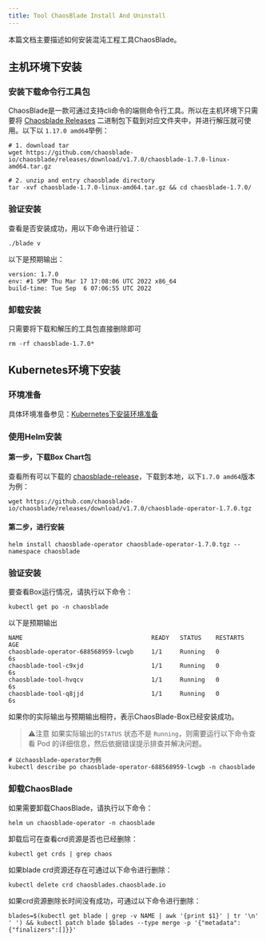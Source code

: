 ```yaml
---
title: Tool ChaosBlade Install And Uninstall
---
```


本篇文档主要描述如何安装混沌工程工具ChaosBlade。
## 主机环境下安装
### 安装下载命令行工具包
ChaosBlade是一款可通过支持cli命令的端侧命令行工具。所以在主机环境下只需要将 [Chaosblade Releases](https://github.com/chaosblade-io/chaosblade/releases) 二进制包下载到对应文件夹中，并进行解压就可使用。以下以 `1.17.0 amd64`举例：
```shell
# 1. download tar
wget https://github.com/chaosblade-io/chaosblade/releases/download/v1.7.0/chaosblade-1.7.0-linux-amd64.tar.gz

# 2. unzip and entry chaosblade directory
tar -xvf chaosblade-1.7.0-linux-amd64.tar.gz && cd chaosblade-1.7.0/
```
### 验证安装
查看是否安装成功，用以下命令进行验证：
```shell
./blade v
```
以下是预期输出：
```shell
version: 1.7.0
env: #1 SMP Thu Mar 17 17:08:06 UTC 2022 x86_64
build-time: Tue Sep  6 07:06:55 UTC 2022
```
### 卸载安装
只需要将下载和解压的工具包直接删除即可
```shell
rm -rf chaosblade-1.7.0*
```
##  Kubernetes环境下安装
### 环境准备
具体环境准备参见：[Kubernetes下安装环境准备](./environment-prepare.md/#kubernetes下安装环境准备)
### 使用Helm安装
#### 第一步，下载Box Chart包
查看所有可以下载的 [chaosblade-release](https://github.com/chaosblade-io/chaosblade/releases)，下载到本地，以下`1.7.0 amd64`版本为例：
```shell
wget https://github.com/chaosblade-io/chaosblade/releases/download/v1.7.0/chaosblade-operator-1.7.0.tgz
```
#### 第二步，进行安装
```shell
helm install chaosblade-operator chaosblade-operator-1.7.0.tgz --namespace chaosblade
```
### 验证安装
要查看Box运行情况，请执行以下命令：
```shell
kubectl get po -n chaosblade
```
以下是预期输出
```shell
NAME                                    READY   STATUS    RESTARTS   AGE
chaosblade-operator-688568959-lcwgb     1/1     Running   0          6s
chaosblade-tool-c9xjd                   1/1     Running   0          6s
chaosblade-tool-hvqcv                   1/1     Running   0          6s
chaosblade-tool-q8jjd                   1/1     Running   0          6s
```
如果你的实际输出与预期输出相符，表示ChaosBlade-Box已经安装成功。
> ⚠️注意
> 如果实际输出的`STATUS` 状态不是 `Running`，则需要运行以下命令查看 Pod 的详细信息，然后依据错误提示排查并解决问题。

```shell
# 以chaosblade-operator为例
kubectl describe po chaosblade-operator-688568959-lcwgb -n chaosblade
```
###  卸载ChaosBlade
如果需要卸载ChaosBlade，请执行以下命令：
```shell
helm un chaosblade-operator -n chaosblade
```
卸载后可在查看crd资源是否也已经删除：
```shell
kubectl get crds | grep chaos
```
如果blade crd资源还存在可通过以下命令进行删除：
```shell
kubectl delete crd chaosblades.chaosblade.io
```
如果crd资源删除长时间没有成功，可通过以下命令进行删除：
```shell
blades=$(kubectl get blade | grep -v NAME | awk '{print $1}' | tr '\n' ' ') && kubectl patch blade $blades --type merge -p '{"metadata":{"finalizers":[]}}'
```
